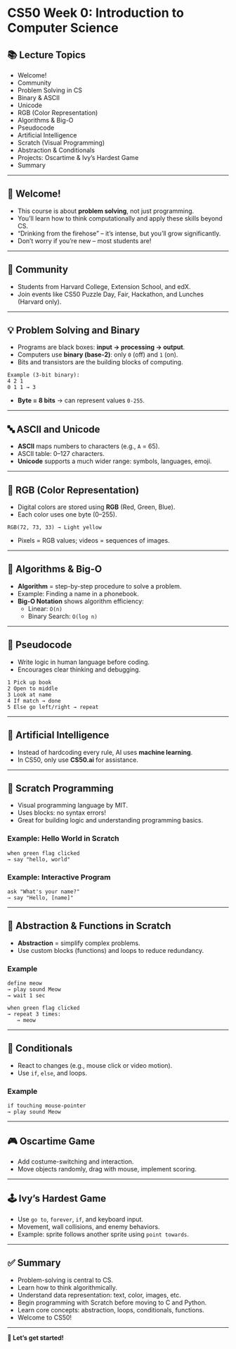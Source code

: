 
# CS50 Week 0: Introduction to Computer Science

## 📚 Lecture Topics

- Welcome!
- Community
- Problem Solving in CS
- Binary & ASCII
- Unicode
- RGB (Color Representation)
- Algorithms & Big-O
- Pseudocode
- Artificial Intelligence
- Scratch (Visual Programming)
- Abstraction & Conditionals
- Projects: Oscartime & Ivy’s Hardest Game
- Summary

---

## 👋 Welcome!

- This course is about **problem solving**, not just programming.
- You’ll learn how to think computationally and apply these skills beyond CS.
- “Drinking from the firehose” – it’s intense, but you’ll grow significantly.
- Don’t worry if you’re new – most students are!

---

## 🤝 Community

- Students from Harvard College, Extension School, and edX.
- Join events like CS50 Puzzle Day, Fair, Hackathon, and Lunches (Harvard only).

---

## 💡 Problem Solving and Binary

- Programs are black boxes: **input → processing → output**.
- Computers use **binary (base-2)**: only `0` (off) and `1` (on).
- Bits and transistors are the building blocks of computing.

```plaintext
Example (3-bit binary):
4 2 1
0 1 1 → 3
```

- **Byte = 8 bits** → can represent values `0-255`.

---

## 🔤 ASCII and Unicode

- **ASCII** maps numbers to characters (e.g., `A` = 65).
- ASCII table: 0–127 characters.
- **Unicode** supports a much wider range: symbols, languages, emoji.

---

## 🎨 RGB (Color Representation)

- Digital colors are stored using **RGB** (Red, Green, Blue).
- Each color uses one byte (0–255).

```plaintext
RGB(72, 73, 33) → Light yellow
```

- Pixels = RGB values; videos = sequences of images.

---

## 🧠 Algorithms & Big-O

- **Algorithm** = step-by-step procedure to solve a problem.
- Example: Finding a name in a phonebook.
- **Big-O Notation** shows algorithm efficiency:
  - Linear: `O(n)`
  - Binary Search: `O(log n)`

---

## 🔧 Pseudocode

- Write logic in human language before coding.
- Encourages clear thinking and debugging.

```plaintext
1 Pick up book
2 Open to middle
3 Look at name
4 If match → done
5 Else go left/right → repeat
```

---

## 🤖 Artificial Intelligence

- Instead of hardcoding every rule, AI uses **machine learning**.
- In CS50, only use **CS50.ai** for assistance.

---

## 🧱 Scratch Programming

- Visual programming language by MIT.
- Uses blocks: no syntax errors!
- Great for building logic and understanding programming basics.

### Example: Hello World in Scratch

```plaintext
when green flag clicked
→ say "hello, world"
```

### Example: Interactive Program

```plaintext
ask "What's your name?"
→ say "Hello, [name]"
```

---

## 🧩 Abstraction & Functions in Scratch

- **Abstraction** = simplify complex problems.
- Use custom blocks (functions) and loops to reduce redundancy.

### Example

```plaintext
define meow
→ play sound Meow
→ wait 1 sec

when green flag clicked
→ repeat 3 times:
   → meow
```

---

## 🔀 Conditionals

- React to changes (e.g., mouse click or video motion).
- Use `if`, `else`, and loops.

### Example

```plaintext
if touching mouse-pointer
→ play sound Meow
```

---

## 🎮 Oscartime Game

- Add costume-switching and interaction.
- Move objects randomly, drag with mouse, implement scoring.

---

## 🕹 Ivy’s Hardest Game

- Use `go to`, `forever`, `if`, and keyboard input.
- Movement, wall collisions, and enemy behaviors.
- Example: sprite follows another sprite using `point towards`.

---

## ✅ Summary

- Problem-solving is central to CS.
- Learn how to think algorithmically.
- Understand data representation: text, color, images, etc.
- Begin programming with Scratch before moving to C and Python.
- Learn core concepts: abstraction, loops, conditionals, functions.
- Welcome to CS50!

---

**🚀 Let’s get started!**
